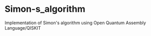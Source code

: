 # Simon-s_algorithm
Implementation of Simon's algorithm using Open Quantum Assembly Language/QISKIT
